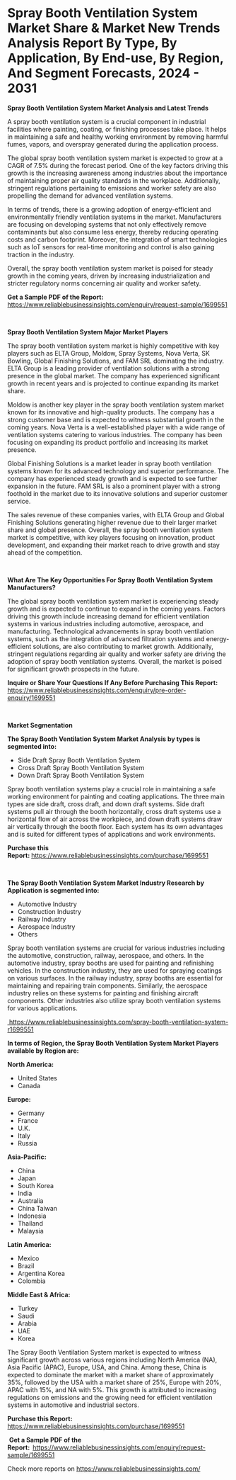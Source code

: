 <p><h1>Spray Booth Ventilation System Market Share & Market New Trends Analysis Report By Type, By Application, By End-use, By Region, And Segment Forecasts, 2024 - 2031</h1></p><p><strong>Spray Booth Ventilation System Market Analysis and Latest Trends</strong></p>
<p><p>A spray booth ventilation system is a crucial component in industrial facilities where painting, coating, or finishing processes take place. It helps in maintaining a safe and healthy working environment by removing harmful fumes, vapors, and overspray generated during the application process.</p><p>The global spray booth ventilation system market is expected to grow at a CAGR of 7.5% during the forecast period. One of the key factors driving this growth is the increasing awareness among industries about the importance of maintaining proper air quality standards in the workplace. Additionally, stringent regulations pertaining to emissions and worker safety are also propelling the demand for advanced ventilation systems.</p><p>In terms of trends, there is a growing adoption of energy-efficient and environmentally friendly ventilation systems in the market. Manufacturers are focusing on developing systems that not only effectively remove contaminants but also consume less energy, thereby reducing operating costs and carbon footprint. Moreover, the integration of smart technologies such as IoT sensors for real-time monitoring and control is also gaining traction in the industry.</p><p>Overall, the spray booth ventilation system market is poised for steady growth in the coming years, driven by increasing industrialization and stricter regulatory norms concerning air quality and worker safety.</p></p>
<p><strong>Get a Sample PDF of the Report:&nbsp;</strong> <a href="https://www.reliablebusinessinsights.com/enquiry/request-sample/1699551">https://www.reliablebusinessinsights.com/enquiry/request-sample/1699551</a></p>
<p>&nbsp;</p>
<p><strong>Spray Booth Ventilation System Major Market Players</strong></p>
<p><p>The spray booth ventilation system market is highly competitive with key players such as ELTA Group, Moldow, Spray Systems, Nova Verta, SK Bowling, Global Finishing Solutions, and FAM SRL dominating the industry. ELTA Group is a leading provider of ventilation solutions with a strong presence in the global market. The company has experienced significant growth in recent years and is projected to continue expanding its market share.</p><p>Moldow is another key player in the spray booth ventilation system market known for its innovative and high-quality products. The company has a strong customer base and is expected to witness substantial growth in the coming years. Nova Verta is a well-established player with a wide range of ventilation systems catering to various industries. The company has been focusing on expanding its product portfolio and increasing its market presence.</p><p>Global Finishing Solutions is a market leader in spray booth ventilation systems known for its advanced technology and superior performance. The company has experienced steady growth and is expected to see further expansion in the future. FAM SRL is also a prominent player with a strong foothold in the market due to its innovative solutions and superior customer service.</p><p>The sales revenue of these companies varies, with ELTA Group and Global Finishing Solutions generating higher revenue due to their larger market share and global presence. Overall, the spray booth ventilation system market is competitive, with key players focusing on innovation, product development, and expanding their market reach to drive growth and stay ahead of the competition.</p></p>
<p>&nbsp;</p>
<p><strong>What Are The Key Opportunities For Spray Booth Ventilation System Manufacturers?</strong></p>
<p><p>The global spray booth ventilation system market is experiencing steady growth and is expected to continue to expand in the coming years. Factors driving this growth include increasing demand for efficient ventilation systems in various industries including automotive, aerospace, and manufacturing. Technological advancements in spray booth ventilation systems, such as the integration of advanced filtration systems and energy-efficient solutions, are also contributing to market growth. Additionally, stringent regulations regarding air quality and worker safety are driving the adoption of spray booth ventilation systems. Overall, the market is poised for significant growth prospects in the future.</p></p>
<p><strong>Inquire or Share Your Questions If Any Before Purchasing This Report:</strong> <a href="https://www.reliablebusinessinsights.com/enquiry/pre-order-enquiry/1699551">https://www.reliablebusinessinsights.com/enquiry/pre-order-enquiry/1699551</a></p>
<p>&nbsp;</p>
<p><strong>Market Segmentation</strong></p>
<p><strong>The Spray Booth Ventilation System Market Analysis by types is segmented into:</strong></p>
<p><ul><li>Side Draft Spray Booth Ventilation System</li><li>Cross Draft Spray Booth Ventilation System</li><li>Down Draft Spray Booth Ventilation System</li></ul></p>
<p><p>Spray booth ventilation systems play a crucial role in maintaining a safe working environment for painting and coating applications. The three main types are side draft, cross draft, and down draft systems. Side draft systems pull air through the booth horizontally, cross draft systems use a horizontal flow of air across the workpiece, and down draft systems draw air vertically through the booth floor. Each system has its own advantages and is suited for different types of applications and work environments.</p></p>
<p><strong>Purchase this Report:&nbsp;</strong><a href="https://www.reliablebusinessinsights.com/purchase/1699551">https://www.reliablebusinessinsights.com/purchase/1699551</a></p>
<p>&nbsp;</p>
<p><strong>The Spray Booth Ventilation System Market Industry Research by Application is segmented into:</strong></p>
<p><ul><li>Automotive Industry</li><li>Construction Industry</li><li>Railway Industry</li><li>Aerospace Industry</li><li>Others</li></ul></p>
<p><p>Spray booth ventilation systems are crucial for various industries including the automotive, construction, railway, aerospace, and others. In the automotive industry, spray booths are used for painting and refinishing vehicles. In the construction industry, they are used for spraying coatings on various surfaces. In the railway industry, spray booths are essential for maintaining and repairing train components. Similarly, the aerospace industry relies on these systems for painting and finishing aircraft components. Other industries also utilize spray booth ventilation systems for various applications.</p></p>
<p><a href="https://www.reliablebusinessinsights.com/spray-booth-ventilation-system-r1699551">&nbsp;https://www.reliablebusinessinsights.com/spray-booth-ventilation-system-r1699551</a></p>
<p><strong>In terms of Region, the Spray Booth Ventilation System Market Players available by Region are:</strong></p>
<p>
    <p> <strong> North America: </strong>
        <ul>
            <li>United States</li>
            <li>Canada</li>
        </ul>
        </p> 
    <p> <strong> Europe: </strong>
        <ul>
            <li>Germany</li>
            <li>France</li>
            <li>U.K.</li>
            <li>Italy</li>
            <li>Russia</li>
        </ul>
        </p> 
    <p> <strong> Asia-Pacific: </strong>
        <ul>
            <li>China</li>
            <li>Japan</li>
            <li>South Korea</li>
            <li>India</li>
            <li>Australia</li>
            <li>China Taiwan</li>
            <li>Indonesia</li>
            <li>Thailand</li>
            <li>Malaysia</li>
        </ul>
        </p> 
    <p> <strong> Latin America: </strong>
        <ul>
            <li>Mexico</li>
            <li>Brazil</li>
            <li>Argentina Korea</li>
            <li>Colombia</li>
        </ul>
        </p> 
    <p> <strong> Middle East & Africa: </strong>
        <ul>
            <li>Turkey</li>
            <li>Saudi</li>
            <li>Arabia</li>
            <li>UAE</li>
            <li>Korea</li>
        </ul>
    </p>
    </p>
<p><p>The Spray Booth Ventilation System market is expected to witness significant growth across various regions including North America (NA), Asia Pacific (APAC), Europe, USA, and China. Among these, China is expected to dominate the market with a market share of approximately 35%, followed by the USA with a market share of 25%, Europe with 20%, APAC with 15%, and NA with 5%. This growth is attributed to increasing regulations on emissions and the growing need for efficient ventilation systems in automotive and industrial sectors.</p></p>
<p><strong>Purchase this Report: </strong><a href="https://www.reliablebusinessinsights.com/purchase/1699551">https://www.reliablebusinessinsights.com/purchase/1699551</a></p>
<p>&nbsp;<strong>Get a Sample PDF of the Report:&nbsp;&nbsp;</strong><a href="https://www.reliablebusinessinsights.com/enquiry/request-sample/1699551">https://www.reliablebusinessinsights.com/enquiry/request-sample/1699551</a></p>
<p><strong></strong></p>
<p>Check more reports on <a href="https://www.reliablebusinessinsights.com/">https://www.reliablebusinessinsights.com/</a></p>